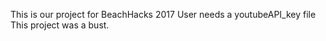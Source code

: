 
This is our project for BeachHacks 2017
User needs a youtubeAPI_key file
This project was a bust.

